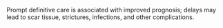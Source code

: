 Prompt definitive care is associated with improved prognosis; delays may lead to scar tissue, strictures, infections, and other complications.